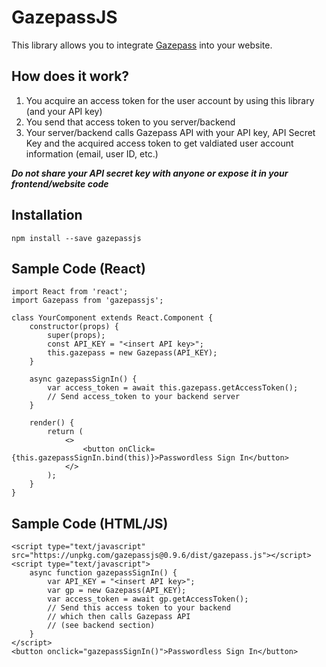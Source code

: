 # GazepassJS

This library allows you to integrate [Gazepass](https://gazepass.com/) into your website.

## How does it work?

1. You acquire an access token for the user account by using this library (and your API key)
2. You send that access token to you server/backend
3. Your server/backend calls Gazepass API with your API key, API Secret Key and the acquired access token to get valdiated user account information (email, user ID, etc.)

***Do not share your API secret key with anyone or expose it in your frontend/website code***

## Installation

    npm install --save gazepassjs

## Sample Code (React)
    import React from 'react';
    import Gazepass from 'gazepassjs';
    
    class YourComponent extends React.Component {
        constructor(props) {
            super(props);
            const API_KEY = "<insert API key>";
            this.gazepass = new Gazepass(API_KEY);
        }

        async gazepassSignIn() {
            var access_token = await this.gazepass.getAccessToken();
            // Send access_token to your backend server
        }

        render() {
            return (
                <>
                    <button onClick={this.gazepassSignIn.bind(this)}>Passwordless Sign In</button>
                </>
            );
        }
    }

## Sample Code (HTML/JS)
    <script type="text/javascript" src="https://unpkg.com/gazepassjs@0.9.6/dist/gazepass.js"></script>
    <script type="text/javascript">
        async function gazepassSignIn() {
            var API_KEY = "<insert API key>";
            var gp = new Gazepass(API_KEY);
            var access_token = await gp.getAccessToken();
            // Send this access token to your backend
            // which then calls Gazepass API
            // (see backend section)
        }
    </script>
    <button onclick="gazepassSignIn()">Passwordless Sign In</button>